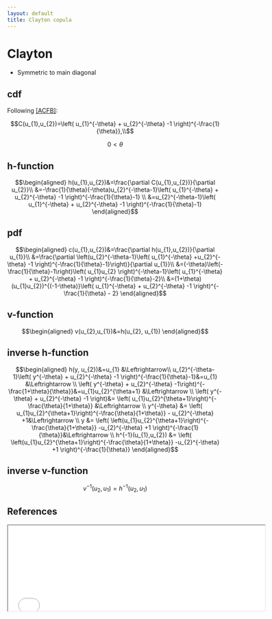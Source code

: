 ```yaml
---
layout: default
title: Clayton copula
---
```


Clayton 
=======

- Symmetric to main diagonal

cdf
---

Following [[ACFB]](#refs):

$$C(u_{1},u_{2})=\left( u_{1}^{-\theta} + u_{2}^{-\theta} -1
\right)^{-\frac{1}{\theta}},\\$$

$$0<\theta$$

h-function
----------

$$\begin{aligned}
h(u_{1},u_{2})&=\frac{\partial C(u_{1},u_{2})}{\partial u_{2}}\\
&=-\frac{1}{\theta}(-\theta)u_{2}^{-\theta-1}\left( u_{1}^{-\theta} +
u_{2}^{-\theta} -1 \right)^{-\frac{1}{\theta}-1} \\
&=u_{2}^{-\theta-1}\left( u_{1}^{-\theta} +
u_{2}^{-\theta} -1 \right)^{-\frac{1}{\theta}-1}
\end{aligned}$$

pdf
---

$$\begin{aligned}
c(u_{1},u_{2})&=\frac{\partial h(u_{1},u_{2})}{\partial u_{1}}\\
&=\frac{\partial \left(u_{2}^{-\theta-1}\left( u_{1}^{-\theta} +u_{2}^{-\theta} -1 \right)^{-\frac{1}{\theta}-1}\right)}{\partial u_{1}}\\
&=(-\theta)\left(-\frac{1}{\theta}-1\right)\left( u_{1}u_{2} \right)^{-\theta-1}\left( u_{1}^{-\theta} +
u_{2}^{-\theta} -1 \right)^{-\frac{1}{\theta}-2}\\
&=(1+\theta)(u_{1}u_{2})^{(-1-\theta)}\left(
u_{1}^{-\theta} + u_{2}^{-\theta} -1  \right)^{-\frac{1}{\theta} - 2}
\end{aligned}$$


v-function
----------

$$\begin{aligned}
v(u_{2},u_{1})&=h(u_{2}, u_{1})
\end{aligned}$$

inverse h-function
------------------

$$\begin{aligned}
h(y, u_{2})&=u_{1} &\Leftrightarrow\\
u_{2}^{-\theta-1}\left( y^{-\theta} + u_{2}^{-\theta} -1
\right)^{-\frac{1}{\theta}-1}&=u_{1} &\Leftrightarrow \\
\left( y^{-\theta} + u_{2}^{-\theta} -1\right)^{-\frac{1+\theta}{\theta}}&=u_{1}u_{2}^{\theta+1} &\Leftrightarrow  \\
\left( y^{-\theta} + u_{2}^{-\theta} -1 \right)&= \left( u_{1}u_{2}^{\theta+1}\right)^{-\frac{\theta}{1+\theta}}  &\Leftrightarrow \\
y^{-\theta} &= \left( u_{1}u_{2}^{\theta+1}\right)^{-\frac{\theta}{1+\theta}} - u_{2}^{-\theta} +1&\Leftrightarrow  \\
y &= \left( \left(u_{1}u_{2}^{\theta+1}\right)^{-\frac{\theta}{1+\theta}} -u_{2}^{-\theta} +1 \right)^{-\frac{1}{\theta}}&\Leftrightarrow  \\
h^{-1}(u_{1},u_{2}) &= \left( \left(u_{1}u_{2}^{\theta+1}\right)^{-\frac{\theta}{1+\theta}} -u_{2}^{-\theta} +1 \right)^{-\frac{1}{\theta}}
\end{aligned}$$

inverse v-function
------------------

$$v^{-1}(u_{2},u_{1})=h^{-1}(u_{2},u_{1})$$

References<a name="refs"></a>
----------

<iframe src="../refs/html_refs/clay.html" width="600" height="200"></iframe>

